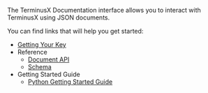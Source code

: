 The TerminusX Documentation interface allows you to interact with
TerminusX using JSON documents.

You can find links that will help you get started:

* [Getting Your Key](UI.md)
* Reference
  - [Document API](reference/DOCUMENT.md)
  - [Schema](reference/SCHEMA.md)
* Getting Started Guide
  - [Python Getting Started Guide](Start_With_Python.md)
